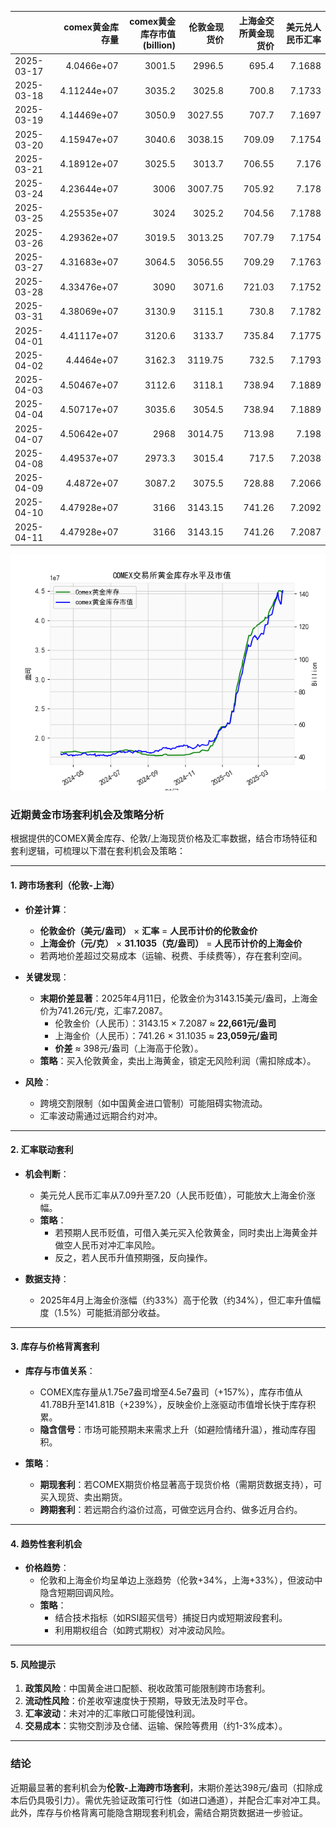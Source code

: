 |            |   comex黄金库存量 |   comex黄金库存市值(billion) |   伦敦金现货价 |   上海金交所黄金现货价 |   美元兑人民币汇率 |
|:-----------|------------------:|-----------------------------:|---------------:|-----------------------:|-------------------:|
| 2025-03-17 |       4.0466e+07  |                       3001.5 |        2996.5  |                 695.4  |             7.1688 |
| 2025-03-18 |       4.11244e+07 |                       3035.2 |        3025.8  |                 700.8  |             7.1733 |
| 2025-03-19 |       4.14469e+07 |                       3050.9 |        3027.55 |                 707.7  |             7.1697 |
| 2025-03-20 |       4.15947e+07 |                       3040.6 |        3038.15 |                 709.09 |             7.1754 |
| 2025-03-21 |       4.18912e+07 |                       3025.5 |        3013.7  |                 706.55 |             7.176  |
| 2025-03-24 |       4.23644e+07 |                       3006   |        3007.75 |                 705.92 |             7.178  |
| 2025-03-25 |       4.25535e+07 |                       3024   |        3025.2  |                 704.56 |             7.1788 |
| 2025-03-26 |       4.29362e+07 |                       3019.5 |        3013.25 |                 707.79 |             7.1754 |
| 2025-03-27 |       4.31683e+07 |                       3064.5 |        3056.55 |                 709.29 |             7.1763 |
| 2025-03-28 |       4.33476e+07 |                       3090   |        3071.6  |                 721.03 |             7.1752 |
| 2025-03-31 |       4.38069e+07 |                       3130.9 |        3115.1  |                 730.8  |             7.1782 |
| 2025-04-01 |       4.41117e+07 |                       3120.6 |        3133.7  |                 735.84 |             7.1775 |
| 2025-04-02 |       4.4464e+07  |                       3162.3 |        3119.75 |                 732.5  |             7.1793 |
| 2025-04-03 |       4.50467e+07 |                       3112.6 |        3118.1  |                 738.94 |             7.1889 |
| 2025-04-04 |       4.50717e+07 |                       3035.6 |        3054.5  |                 738.94 |             7.1889 |
| 2025-04-07 |       4.50642e+07 |                       2968   |        3014.75 |                 713.98 |             7.198  |
| 2025-04-08 |       4.49537e+07 |                       2973.3 |        3015.4  |                 717.5  |             7.2038 |
| 2025-04-09 |       4.4872e+07  |                       3087.2 |        3075.5  |                 728.88 |             7.2066 |
| 2025-04-10 |       4.47928e+07 |                       3166   |        3143.15 |                 741.26 |             7.2092 |
| 2025-04-11 |       4.47928e+07 |                       3166   |        3143.15 |                 741.26 |             7.2087 |

![图](2025-04-11_plot.png)



### 近期黄金市场套利机会及策略分析

根据提供的COMEX黄金库存、伦敦/上海现货价格及汇率数据，结合市场特征和套利逻辑，可梳理以下潜在套利机会及策略：

---

#### 1. **跨市场套利（伦敦-上海）**
- **价差计算**：  
  - **伦敦金价（美元/盎司）** × **汇率** = **人民币计价的伦敦金价**  
  - **上海金价（元/克）** × **31.1035（克/盎司）** = **人民币计价的上海金价**  
  - 若两地价差超过交易成本（运输、税费、手续费等），存在套利空间。
  
- **关键发现**：  
  - **末期价差显著**：2025年4月11日，伦敦金价为3143.15美元/盎司，上海金价为741.26元/克，汇率7.2087。  
    - 伦敦金价（人民币）：3143.15 × 7.2087 ≈ **22,661元/盎司**  
    - 上海金价（人民币）：741.26 × 31.1035 ≈ **23,059元/盎司**  
    - **价差** ≈ 398元/盎司（上海高于伦敦）。  
  - **策略**：买入伦敦黄金，卖出上海黄金，锁定无风险利润（需扣除成本）。  

- **风险**：  
  - 跨境交割限制（如中国黄金进口管制）可能阻碍实物流动。  
  - 汇率波动需通过远期合约对冲。

---

#### 2. **汇率联动套利**
- **机会判断**：  
  - 美元兑人民币汇率从7.09升至7.20（人民币贬值），可能放大上海金价涨幅。  
  - **策略**：  
    - 若预期人民币贬值，可借入美元买入伦敦黄金，同时卖出上海黄金并做空人民币对冲汇率风险。  
    - 反之，若人民币升值预期强，反向操作。

- **数据支持**：  
  - 2025年4月上海金价涨幅（约33%）高于伦敦（约34%），但汇率升值幅度（1.5%）可能抵消部分收益。

---

#### 3. **库存与价格背离套利**
- **库存与市值关系**：  
  - COMEX库存量从1.75e7盎司增至4.5e7盎司（+157%），库存市值从41.78B升至141.81B（+239%），反映金价上涨驱动市值增长快于库存积累。  
  - **隐含信号**：市场可能预期未来需求上升（如避险情绪升温），推动库存囤积。  

- **策略**：  
  - **期现套利**：若COMEX期货价格显著高于现货价格（需期货数据支持），可买入现货、卖出期货。  
  - **跨期套利**：若远期合约溢价过高，可做空远月合约、做多近月合约。

---

#### 4. **趋势性套利机会**
- **价格趋势**：  
  - 伦敦和上海金价均呈单边上涨趋势（伦敦+34%，上海+33%），但波动中隐含短期回调风险。  
  - **策略**：  
    - 结合技术指标（如RSI超买信号）捕捉日内或短期波段套利。  
    - 利用期权组合（如跨式期权）对冲波动风险。

---

#### 5. **风险提示**
1. **政策风险**：中国黄金进口配额、税收政策可能限制跨市场套利。  
2. **流动性风险**：价差收窄速度快于预期，导致无法及时平仓。  
3. **汇率波动**：未对冲的汇率敞口可能侵蚀利润。  
4. **交易成本**：实物交割涉及仓储、运输、保险等费用（约1-3%成本）。

---

### 结论
近期最显著的套利机会为**伦敦-上海跨市场套利**，末期价差达398元/盎司（扣除成本后仍具吸引力）。需优先验证政策可行性（如进口通道），并配合汇率对冲工具。此外，库存与价格背离可能隐含期现套利机会，需结合期货数据进一步验证。
